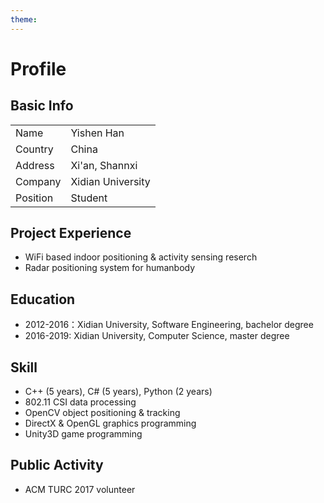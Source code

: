 ```yaml
---
theme:
---
```

# Profile
## Basic Info

<table>
<tr><td>Name</td><td>Yishen Han</td></tr>
<tr><td>Country</td><td>China</td></tr>
<tr><td>Address</td><td>Xi'an, Shannxi</td></tr>
<tr><td>Company</td><td>Xidian University</td></tr>
<tr><td>Position</td><td>Student</td></tr>
</table>

## Project Experience
- WiFi based indoor positioning & activity sensing reserch
- Radar positioning system for humanbody

## Education
- 2012-2016：Xidian University, Software Engineering, bachelor degree
- 2016-2019: Xidian University, Computer Science, master degree

## Skill
- C++ (5 years), C# (5 years), Python (2 years)
- 802.11 CSI data processing
- OpenCV object positioning & tracking
- DirectX & OpenGL graphics programming
- Unity3D game programming

## Public Activity
- ACM TURC 2017 volunteer
